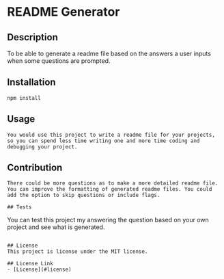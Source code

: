 # README Generator

  ## Description
  To be able to generate a readme file based on the answers a user inputs when some questions are prompted.

  ## Installation
  ```
  npm install
  ```

  ## Usage
  ```
  You would use this project to write a readme file for your projects, so you can spend less time writing one and more time coding and debugging your project.
  ```

  ## Contribution
  ```
  There could be more questions as to make a more detailed readme file. You can improve the formatting of generated readme files. You could add the option to skip questions or include flags.

  ## Tests
  ```
  You can test this project my answering the question based on your own project and see what is generated.
  ```

  ## License
  This project is license under the MIT license.

  ## License Link
  - [License](#license)
